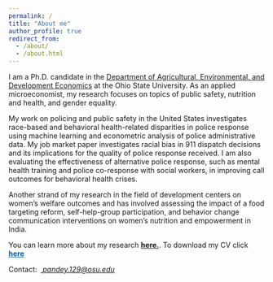 ```yaml
---
permalink: /
title: "About me"
author_profile: true
redirect_from: 
  - /about/
  - /about.html
---
```

I am a Ph.D. candidate in the [Department of Agricultural, Environmental, and Development Economics](https://aede.osu.edu/home "Department of Agricultural, Environmental, and Development Economics") at the Ohio State University. As an applied microeconomist, my research focuses on topics of public safety, nutrition and health, and gender equality. 

My work on policing and public safety in the United States investigates race-based and behavioral health-related disparities in police response using machine learning and econometric analysis of police administrative data. My job market paper investigates racial bias in 911 dispatch decisions and its implications for the quality of police response received. I am also evaluating the effectiveness of alternative police response, such as mental health training and police co-response with social workers, in improving call outcomes for behavioral health crises. 

Another strand of my research in the field of development centers on women’s welfare outcomes and has involved assessing the impact of a food targeting reform, self-help-group participation, and behavior change communication interventions on women’s nutrition and empowerment in India. 
    
You can learn more about my research [**here.**](/publication_final/). To download my CV click <a style="color:#055c9d;" href="/files/CV/Shinjini_CV.pdf"> <b>here</b></a>     

Contact:&ensp;_<ins> pandey.129@osu.edu </ins>_ 